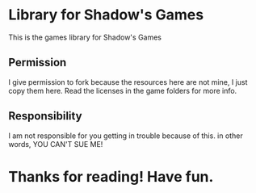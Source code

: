 # Library for Shadow's Games
This is the games library for Shadow's Games
## Permission
I give permission to fork because the resources here are not mine, I just copy them here. Read the licenses in the game folders for more info.
## Responsibility
I am not responsible for you getting in trouble because of this. in other words, YOU CAN'T SUE ME!
# Thanks for reading! Have fun.
